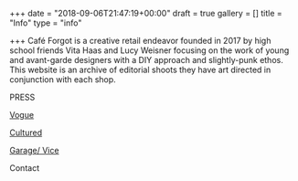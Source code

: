 +++
date = "2018-09-06T21:47:19+00:00"
draft = true
gallery = []
title = "Info"
type = "info"

+++
Café Forgot is a creative retail endeavor founded in 2017 by high school friends Vita Haas and Lucy Weisner focusing on the work of young and avant-garde designers with a DIY approach and slightly-punk ethos. This website is an archive of editorial shoots they have art directed in conjunction with each shop.      

PRESS

[Vogue](https://www.vogue.com/article/cafe-forgot-vita-haas-lucy-weisner "Vogue")

[Cultured](https://www.culturedmag.com/cafe-forgot/ "Cultured")

[Garage/ Vice](https://garage.vice.com/en_us/article/8xpnwp/cafe-forgot "Garage/Vice")

Contact
